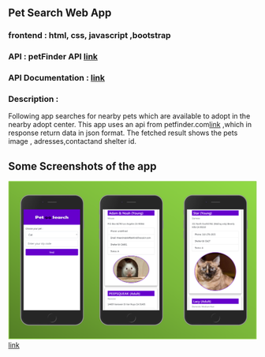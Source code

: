 ## Pet Search Web App 


### frontend : html, css, javascript ,bootstrap
### API : petFinder API [link](https://www.petfinder.com/developers/api-key)
### API Documentation : [link](https://www.petfinder.com/developers/api-docs) 




### Description :

Following app searches for nearby pets which are available to adopt in the nearby adopt center. This app uses an api from petfinder.com[link](https://www.petfinder.com) ,which in response return data in json format.
The fetched result shows the pets image , adresses,contactand shelter id.

## Some Screenshots of the app
![Image](https://github.com/GaneshSrambikal/Pet-Search-web-app/blob/master/ss.png)
  [link](https://github.com/GaneshSrambikal/Pet-Search-web-app/blob/master/ss.png)
